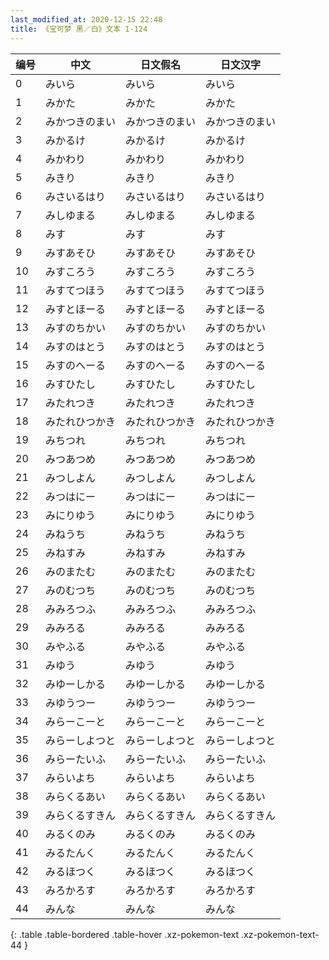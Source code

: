 ```yaml
---
last_modified_at: 2020-12-15 22:48
title: 《宝可梦 黑／白》文本 1-124
---
```

| 编号 | 中文 | 日文假名 | 日文汉字 |
| ---- | ---- | ---- | --- |
| 0 | みいら | みいら | みいら |
| 1 | みかた | みかた | みかた |
| 2 | みかつきのまい | みかつきのまい | みかつきのまい |
| 3 | みかるけ | みかるけ | みかるけ |
| 4 | みかわり | みかわり | みかわり |
| 5 | みきり | みきり | みきり |
| 6 | みさいるはり | みさいるはり | みさいるはり |
| 7 | みしゆまる | みしゆまる | みしゆまる |
| 8 | みす | みす | みす |
| 9 | みすあそひ | みすあそひ | みすあそひ |
| 10 | みすころう | みすころう | みすころう |
| 11 | みすてつほう | みすてつほう | みすてつほう |
| 12 | みすとほーる | みすとほーる | みすとほーる |
| 13 | みすのちかい | みすのちかい | みすのちかい |
| 14 | みすのはとう | みすのはとう | みすのはとう |
| 15 | みすのへーる | みすのへーる | みすのへーる |
| 16 | みすひたし | みすひたし | みすひたし |
| 17 | みたれつき | みたれつき | みたれつき |
| 18 | みたれひつかき | みたれひつかき | みたれひつかき |
| 19 | みちつれ | みちつれ | みちつれ |
| 20 | みつあつめ | みつあつめ | みつあつめ |
| 21 | みつしよん | みつしよん | みつしよん |
| 22 | みつはにー | みつはにー | みつはにー |
| 23 | みにりゆう | みにりゆう | みにりゆう |
| 24 | みねうち | みねうち | みねうち |
| 25 | みねすみ | みねすみ | みねすみ |
| 26 | みのまたむ | みのまたむ | みのまたむ |
| 27 | みのむつち | みのむつち | みのむつち |
| 28 | みみろつふ | みみろつふ | みみろつふ |
| 29 | みみろる | みみろる | みみろる |
| 30 | みやふる | みやふる | みやふる |
| 31 | みゆう | みゆう | みゆう |
| 32 | みゆーしかる | みゆーしかる | みゆーしかる |
| 33 | みゆうつー | みゆうつー | みゆうつー |
| 34 | みらーこーと | みらーこーと | みらーこーと |
| 35 | みらーしよつと | みらーしよつと | みらーしよつと |
| 36 | みらーたいふ | みらーたいふ | みらーたいふ |
| 37 | みらいよち | みらいよち | みらいよち |
| 38 | みらくるあい | みらくるあい | みらくるあい |
| 39 | みらくるすきん | みらくるすきん | みらくるすきん |
| 40 | みるくのみ | みるくのみ | みるくのみ |
| 41 | みるたんく | みるたんく | みるたんく |
| 42 | みるほつく | みるほつく | みるほつく |
| 43 | みろかろす | みろかろす | みろかろす |
| 44 | みんな | みんな | みんな |
{: .table .table-bordered .table-hover .xz-pokemon-text .xz-pokemon-text-44 }
